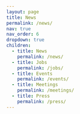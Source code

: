 ```yaml
---
layout: page
title: News
permalink: /news/
nav: true
nav_order: 6
dropdown: true
children:
  - title: News
    permalink: /news/
  - title: Jobs
    permalink: /jobs/
  - title: Events
    permalink: /events/
  - title: Meetings
    permalink: /meetings/
  - title: Press
    permalink: /press/
---
```

